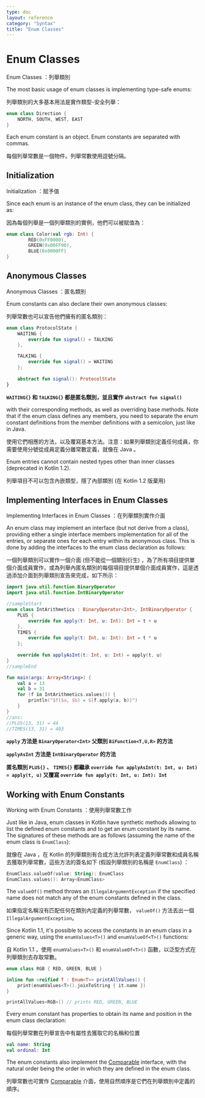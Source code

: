 ```yaml
---
type: doc
layout: reference
category: "Syntax"
title: "Enum Classes"
---
```


# Enum Classes

Enum Classes ：列舉類別

The most basic usage of enum classes is implementing type-safe enums:

列舉類別的大多基本用法是實作類型-安全列舉：

``` kotlin
enum class Direction {
    NORTH, SOUTH, WEST, EAST
}
```

Each enum constant is an object. Enum constants are separated with commas.

每個列舉常數是一個物件。列舉常數使用逗號分隔。

## Initialization

Initialization ：賦予值

Since each enum is an instance of the enum class, they can be initialized as:

因為每個列舉是一個列舉類別的實例，他們可以被賦值為：

``` kotlin
enum class Color(val rgb: Int) {
        RED(0xFF0000),
        GREEN(0x00FF00),
        BLUE(0x0000FF)
}
```

## Anonymous Classes

Anonymous Classes ：匿名類別

Enum constants can also declare their own anonymous classes:

列舉常數也可以宣告他們擁有的匿名類別：

``` kotlin
enum class ProtocolState {
    WAITING {
        override fun signal() = TALKING
    },

    TALKING {
        override fun signal() = WAITING
    };
    
    abstract fun signal(): ProtocolState
}
```

**`WAITING{}` 和 `TALKING{}` 都是匿名類別，並且實作  `abstract fun signal()`**

with their corresponding methods, as well as overriding base methods. Note that if the enum class defines any
members, you need to separate the enum constant definitions from the member definitions with a semicolon, just like
in Java.

使用它們相應的方法，以及覆寫基本方法。注意：如果列舉類別定義任何成員，你需要使用分號從成員定義分離常數定義，就像在 Java 。

Enum entries cannot contain nested types other than inner classes (deprecated in Kotlin 1.2).

列舉項目不可以包含內嵌類型，隱了內部類別 (在 Kotlin 1.2 版棄用)

## Implementing Interfaces in Enum Classes

Implementing Interfaces in Enum Classes ：在列舉類別實作介面

An enum class may implement an interface (but not derive from a class), providing either a single interface members implementation for all of the entries, or separate ones for each entry within its anonymous class. This is done by adding the interfaces to the enum class declaration as follows:

一個列舉類別可以實作一個介面 (但不能從一個類別衍生) ，為了所有項目提供單個介面成員實作，或為列舉內匿名類別的每個項目提供單個介面成員實作，這是透過添加介面到列舉類別宣告來完成，如下所示：

``` kotlin
import java.util.function.BinaryOperator
import java.util.function.IntBinaryOperator

//sampleStart
enum class IntArithmetics : BinaryOperator<Int>, IntBinaryOperator {
    PLUS {
        override fun apply(t: Int, u: Int): Int = t + u
    },
    TIMES {
        override fun apply(t: Int, u: Int): Int = t * u
    };
    
    override fun applyAsInt(t: Int, u: Int) = apply(t, u)
}
//sampleEnd

fun main(args: Array<String>) {
    val a = 13
    val b = 31
    for (f in IntArithmetics.values()) {
        println("$f($a, $b) = ${f.apply(a, b)}")
    }
}
//ans:
//PLUS(13, 31) = 44
//TIMES(13, 31) = 403
```

**`apply` 方法是 `BinaryOperator<Int>` 父類別 `BiFunction<T,U,R>` 的方法**

**`applyAsInt` 方法是 `IntBinaryOperator` 的方法**

**匿名類別 `PLUS{}` 、 `TIMES{}` 都繼承 `override fun applyAsInt(t: Int, u: Int) = apply(t, u)` 又覆寫 `override fun apply(t: Int, u: Int): Int`**

## Working with Enum Constants

Working with Enum Constants ：使用列舉常數工作

Just like in Java, enum classes in Kotlin have synthetic methods allowing to list the defined enum constants and to get an enum constant by its name. The signatures of these methods are as follows (assuming the name of the enum class is `EnumClass`):

就像在 Java ，在 Kotlin 的列舉類別有合成方法允許列表定義列舉常數和成員名稱去獲取列舉常數，這些方法的簽名如下 (假設列舉類別的名稱是 `EnumClass`) ：

``` kotlin
EnumClass.valueOf(value: String): EnumClass
EnumClass.values(): Array<EnumClass>
```

The `valueOf()` method throws an `IllegalArgumentException` if the specified name does not match any of the enum constants defined in the class.

如果指定名稱沒有匹配任何在類別內定義的列舉常數， `valueOf()` 方法丟出一個 `IllegalArgumentException`。

Since Kotlin 1.1, it's possible to access the constants in an enum class in a generic way, using the `enumValues<T>()` and `enumValueOf<T>()` functions:

自 Kotlin 1.1 ，使用 `enumValues<T>()` 和 `enumValueOf<T>()` 函數，以泛型方式在列舉類別去存取常數。

``` kotlin
enum class RGB { RED, GREEN, BLUE }

inline fun <reified T : Enum<T>> printAllValues() {
    print(enumValues<T>().joinToString { it.name })
}

printAllValues<RGB>() // prints RED, GREEN, BLUE
```

Every enum constant has properties to obtain its name and position in the enum class declaration:

每個列舉常數在列舉宣告中有屬性去獲取它的名稱和位置

``` kotlin
val name: String
val ordinal: Int
```

The enum constants also implement the [Comparable](https://kotlinlang.org/api/latest/jvm/stdlib/kotlin/-comparable/index.html) interface, with the natural order being the order in which they are defined in the enum class.

列舉常數也可實作 [Comparable](https://kotlinlang.org/api/latest/jvm/stdlib/kotlin/-comparable/index.html) 介面，使用自然順序是它們在列舉類別中定義的順序。